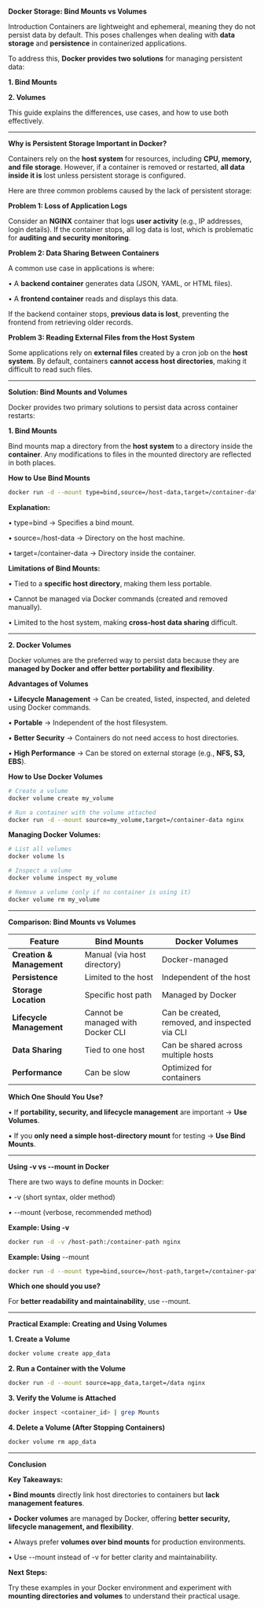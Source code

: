 **Docker Storage: Bind Mounts vs Volumes**

Introduction
Containers are lightweight and ephemeral, meaning they do not persist data by default. This poses challenges when dealing with **data storage** and **persistence** in containerized applications.

To address this, **Docker provides two solutions** for managing persistent data:

**1.	Bind Mounts**

**2.	Volumes**

This guide explains the differences, use cases, and how to use both effectively.

---

**Why is Persistent Storage Important in Docker?**

Containers rely on the **host system** for resources, including **CPU, memory, and file storage**. However, if a container is removed or restarted, **all data inside it is** lost unless persistent storage is configured.

Here are three common problems caused by the lack of persistent storage:

**Problem 1: Loss of Application Logs**

Consider an **NGINX** container that logs **user activity** (e.g., IP addresses, login details). If the container stops, all log data is lost, which is problematic for **auditing and security monitoring**.

**Problem 2: Data Sharing Between Containers**

A common use case in applications is where:

•	A **backend container** generates data (JSON, YAML, or HTML files).

•	A **frontend container** reads and displays this data.

If the backend container stops, **previous data is lost**, preventing the frontend from retrieving older records.

**Problem 3: Reading External Files from the Host System**

Some applications rely on **external files** created by a cron job on the **host system**. By default, containers **cannot access host directories**, making it difficult to read such files.

---

**Solution: Bind Mounts and Volumes**

Docker provides two primary solutions to persist data across container restarts:

**1. Bind Mounts**

Bind mounts map a directory from the **host system** to a directory inside the **container**. Any modifications to files in the mounted directory are reflected in both places.

**How to Use Bind Mounts**

```sh
docker run -d --mount type=bind,source=/host-data,target=/container-data nginx
```

**Explanation:**

•	type=bind → Specifies a bind mount.

•	source=/host-data → Directory on the host machine.

•	target=/container-data → Directory inside the container.

**Limitations of Bind Mounts:**

•	Tied to a **specific host directory**, making them less portable.

•	Cannot be managed via Docker commands (created and removed manually).

•	Limited to the host system, making **cross-host data sharing** difficult.

---

**2. Docker Volumes**

Docker volumes are the preferred way to persist data because they are **managed by Docker and offer better portability and flexibility**.

**Advantages of Volumes**

•	**Lifecycle Management** → Can be created, listed, inspected, and deleted using Docker commands.

•	**Portable** → Independent of the host filesystem.

•	**Better Security** → Containers do not need access to host directories.

•	**High Performance** → Can be stored on external storage (e.g., **NFS, S3, EBS**).

**How to Use Docker Volumes**

```sh
# Create a volume
docker volume create my_volume

# Run a container with the volume attached
docker run -d --mount source=my_volume,target=/container-data nginx
```

**Managing Docker Volumes:**

```sh
# List all volumes
docker volume ls

# Inspect a volume
docker volume inspect my_volume

# Remove a volume (only if no container is using it)
docker volume rm my_volume
```

---

**Comparison: Bind Mounts vs Volumes**

| Feature                  | Bind Mounts                        | Docker Volumes                 |
|--------------------------|-----------------------------------|--------------------------------|
| **Creation & Management** | Manual (via host directory)      | Docker-managed                 |
| **Persistence**          | Limited to the host              | Independent of the host        |
| **Storage Location**     | Specific host path               | Managed by Docker              |
| **Lifecycle Management** | Cannot be managed with Docker CLI | Can be created, removed, and inspected via CLI |
| **Data Sharing**         | Tied to one host                 | Can be shared across multiple hosts |
| **Performance**          | Can be slow                      | Optimized for containers       |


**Which One Should You Use?**

•	If **portability, security, and lifecycle management** are important → **Use Volumes**.

•	If you **only need a simple host-directory mount** for testing → **Use Bind Mounts**.

---

**Using -v vs --mount in Docker**

There are two ways to define mounts in Docker:

•	-v (short syntax, older method)

•	--mount (verbose, recommended method)

**Example: Using -v**

```sh
docker run -d -v /host-path:/container-path nginx
```

**Example: Using** --mount

```sh
docker run -d --mount type=bind,source=/host-path,target=/container-path nginx
```

**Which one should you use?**

For **better readability and maintainability**, use --mount.

---

**Practical Example: Creating and Using Volumes**

**1.	Create a Volume**

```sh
docker volume create app_data
```

**2.	Run a Container with the Volume**

```sh
docker run -d --mount source=app_data,target=/data nginx
```

**3.	Verify the Volume is Attached**

```sh
docker inspect <container_id> | grep Mounts
```
**4.	Delete a Volume (After Stopping Containers)**

```sh
docker volume rm app_data
```

---

**Conclusion**

**Key Takeaways:**

**•	Bind mounts** directly link host directories to containers but **lack management features**.

•	**Docker volumes** are managed by Docker, offering **better security, lifecycle management, and flexibility**.

•	Always prefer **volumes over bind mounts** for production environments.

•	Use --mount instead of -v for better clarity and maintainability.

**Next Steps:**

Try these examples in your Docker environment and experiment with **mounting directories and volumes** to understand their practical usage.
